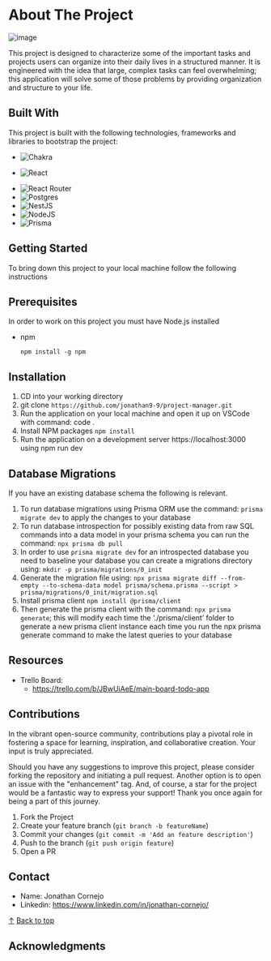 # About The Project

![image](https://github.com/jonathan9-9/project-manager/assets/129327394/10e61de5-99d9-4f0a-b881-86abf46cd804)

This project is designed to characterize some of the important tasks and projects users can organize into their daily lives in a structured manner. It is engineered with the idea that large,
complex tasks can feel overwhelming; this application will solve some of those problems by providing organization and structure to your life.


## Built With

This project is built with the following technologies, frameworks and libraries to bootstrap the project:

+ ![Chakra](https://img.shields.io/badge/chakra-%234ED1C5.svg?style=for-the-badge&logo=chakraui&logoColor=white)
* ![React](https://img.shields.io/badge/react-%2320232a.svg?style=for-the-badge&logo=react&logoColor=%2361DAFB)
+ ![React Router](https://img.shields.io/badge/React_Router-CA4245?style=for-the-badge&logo=react-router&logoColor=white)
+ ![Postgres](https://img.shields.io/badge/postgres-%23316192.svg?style=for-the-badge&logo=postgresql&logoColor=white)
+ ![NestJS](https://img.shields.io/badge/nestjs-%23E0234E.svg?style=for-the-badge&logo=nestjs&logoColor=white)
+ ![NodeJS](https://img.shields.io/badge/node.js-6DA55F?style=for-the-badge&logo=node.js&logoColor=white)
+ ![Prisma](https://img.shields.io/badge/Prisma-3982CE?style=for-the-badge&logo=Prisma&logoColor=white)


## Getting Started

To bring down this project to your local machine follow the following instructions

## Prerequisites

In order to work on this project you must have Node.js installed
+ npm

  ```
  npm install -g npm
  ```

## Installation

1. CD into your working directory
1. git clone ``` https://github.com/jonathan9-9/project-manager.git ```
1. Run the application on your local machine and open it up on VSCode with command: code .
1. Install NPM packages
   `npm install`
1. Run the application on a development server https://localhost:3000 using npm run dev

## Database Migrations

If you have an existing database schema the following is relevant.

1. To run database migrations using Prisma ORM use the command: `prisma migrate dev` to apply the changes to your database
1. To run database introspection for possibly existing data from raw SQL commands into a data model in your prisma schema you can run the command: `npx prisma db pull`
1. In order to use `prisma migrate dev` for an introspected database you need to baseline your database you can create a migrations directory using: `mkdir -p prisma/migrations/0_init`
1. Generate the migration file using: `npx prisma migrate diff --from-empty --to-schema-data model prisma/schema.prisma --script > prisma/migrations/0_init/migration.sql`
1. Install prisma client `npm install @prisma/client`
1. Then generate the prisma client with the command: `npx prisma generate`; this will modify each time the ‘./prisma/client’ folder to generate a new prisma client instance each time you run the npx prisma generate command to make the latest queries to your database

## Resources

+ Trello Board:
  + https://trello.com/b/JBwUiAeE/main-board-todo-app

## Contributions

In the vibrant open-source community, contributions play a pivotal role in fostering a space for learning, inspiration, and collaborative creation. Your input is truly appreciated.

Should you have any suggestions to improve this project, please consider forking the repository and initiating a pull request. Another option is to open an issue with the "enhancement" tag. And, of course, a star for the project would be a fantastic way to express your support! Thank you once again for being a part of this journey.

1. Fork the Project
2. Create your feature branch (`git branch -b featureName`)
3. Commit your changes (`git commit -m 'Add an feature description'`)
4. Push to the branch (`git push origin feature`)
5. Open a PR

## Contact

+ Name: Jonathan Cornejo
+ Linkedin: https://www.linkedin.com/in/jonathan-cornejo/

<a class="top-link hide" href="#top">↑</a>
<a name="top">[Back to top](https://github.com/jonathan9-9/project-manager/blob/main/README.md)</a>

## Acknowledgments

  
